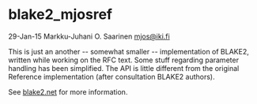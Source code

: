 # blake2_mjosref

29-Jan-15  Markku-Juhani O. Saarinen <mjos@iki.fi>

This is just an another -- somewhat smaller -- implementation of BLAKE2,
written while working on the RFC text. Some stuff regarding parameter
handling has been simplified. The API is little different from the 
original Reference implementation (after consultation BLAKE2 authors).

See [blake2.net](https://blake2.net) for more information.
